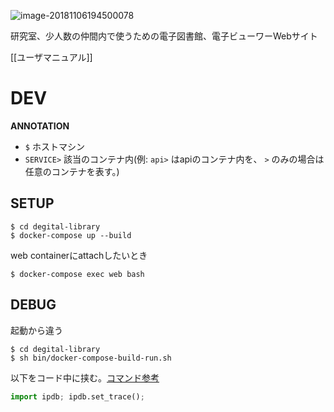 ![image-20181106194500078](https://ws1.sinaimg.cn/large/006tNbRwgy1fwyj7i0lpwj30xu0cwh2s.jpg)

研究室、少人数の仲間内で使うための電子図書館、電子ビューワーWebサイト

[[ユーザマニュアル]]



# DEV

**ANNOTATION**

- `$` ホストマシン
- `SERVICE>` 該当のコンテナ内(例: `api>` はapiのコンテナ内を、 `>` のみの場合は任意のコンテナを表す。)



## SETUP

```shell
$ cd degital-library
$ docker-compose up --build
```

web containerにattachしたいとき
```shell
$ docker-compose exec web bash
```



## DEBUG

起動から違う

```shell
$ cd degital-library
$ sh bin/docker-compose-build-run.sh
```

以下をコード中に挟む。[コマンド参考](https://qiita.com/makopo/items/170c939c79dcc5c89e12#ipdb%E3%82%B3%E3%83%9E%E3%83%B3%E3%83%89%E4%B8%80%E8%A6%A7)

```python
import ipdb; ipdb.set_trace();
```



